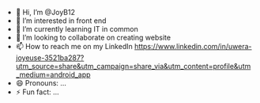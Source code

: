- 👋 Hi, I’m @JoyB12
- 👀 I’m interested in front end 
- 🌱 I’m currently learning IT in common 
- 💞️ I’m looking to collaborate on creating website 
- 📫 How to reach me on my LinkedIn https://www.linkedin.com/in/uwera-joyeuse-3521ba287?utm_source=share&utm_campaign=share_via&utm_content=profile&utm_medium=android_app
- 😄 Pronouns: ...
- ⚡ Fun fact: ...

<!---
JoyB12/JoyB12 is a ✨ special ✨ repository because its `README.md` (this file) appears on your GitHub profile.
You can click the Preview link to take a look at your changes.
--->
